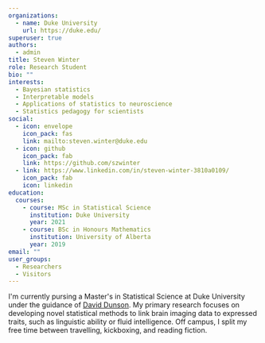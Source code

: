 ```yaml
---
organizations:
  - name: Duke University
    url: https://duke.edu/
superuser: true
authors:
  - admin
title: Steven Winter
role: Research Student
bio: ""
interests:
  - Bayesian statistics
  - Interpretable models
  - Applications of statistics to neuroscience
  - Statistics pedagogy for scientists
social:
  - icon: envelope
    icon_pack: fas
    link: mailto:steven.winter@duke.edu
  - icon: github
    icon_pack: fab
    link: https://github.com/szwinter
  - link: https://www.linkedin.com/in/steven-winter-3810a0109/
    icon_pack: fab
    icon: linkedin
education:
  courses:
    - course: MSc in Statistical Science
      institution: Duke University
      year: 2021
    - course: BSc in Honours Mathematics
      institution: University of Alberta
      year: 2019
email: ""
user_groups:
  - Researchers
  - Visitors
---
```

I'm currently pursing a Master's in Statistical Science at Duke University under the guidance of [David Dunson](https://stat.duke.edu/people/david-b-dunson). My primary research focuses on developing novel statistical methods to link brain imaging data to expressed traits, such as linguistic ability or fluid intelligence. Off campus, I split my free time between travelling, kickboxing, and reading fiction.
